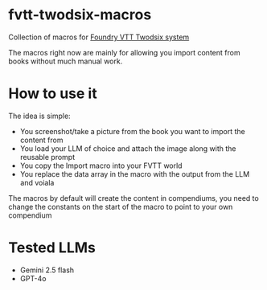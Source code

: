 # fvtt-twodsix-macros
Collection of macros for [Foundry VTT Twodsix system](https://github.com/xdy/twodsix-foundryvtt)

The macros right now are mainly for allowing you import content from books without much manual work.

# How to use it
The idea is simple:
- You screenshot/take a picture from the book you want to import the content from
- You load your LLM of choice and attach the image along with the reusable prompt
- You copy the Import macro into your FVTT world
- You replace the data array in the macro with the output from the LLM and voiala

The macros by default will create the content in compendiums, you need to change the constants on the start of the macro to point to your own compendium

# Tested LLMs
- Gemini 2.5 flash
- GPT-4o 